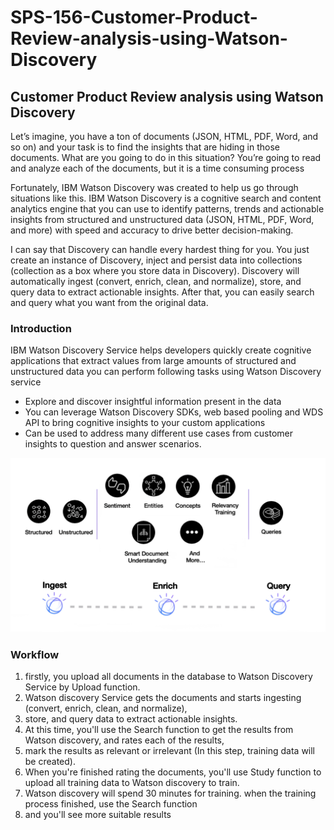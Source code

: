 # SPS-156-Customer-Product-Review-analysis-using-Watson-Discovery
## Customer Product Review analysis using Watson Discovery

Let’s imagine, you have a ton of documents (JSON, HTML, PDF, Word, and so on) and your task is  to find the insights that are hiding in those documents. What are you going to do in this situation? You’re going to read and analyze each of the documents, but it is a time consuming process

Fortunately, IBM Watson Discovery was created to help us go through situations like this. IBM Watson Discovery is a cognitive search and content analytics engine that you can use to identify patterns, trends and actionable insights from structured and unstructured data (JSON, HTML, PDF, Word, and more) with speed and accuracy to drive better decision-making.

I can say that Discovery can handle every hardest thing for you. You just create an instance of Discovery, inject and persist data into collections (collection as a box where you store data in Discovery). Discovery will automatically ingest (convert, enrich, clean, and normalize), store, and query data to extract actionable insights. After that, you can easily search and query what you want from the original data.

### Introduction

IBM Watson Discovery Service helps developers quickly create cognitive applications that extract values from large amounts of structured and unstructured data you can perform following tasks using Watson Discovery  service

* Explore and discover insightful information present in the data
* You can leverage Watson Discovery   SDKs, web based pooling and WDS API to bring cognitive insights to your custom applications 
* Can be used to address many different use cases from customer insights to question and answer scenarios.

![Image](https://raw.githubusercontent.com/SmartPracticeschool/SPS-156-Customer-Product-Review-analysis-using-Watson-Discovery/master/Image/download%20(3).png)

### Workflow

1. firstly, you upload all documents in the database to Watson Discovery Service by Upload function.
2. Watson discovery Service gets the documents and starts ingesting (convert, enrich, clean, and normalize),
3. store, and query data to extract actionable insights.
4. At this time, you'll use the Search function to get the results from Watson discovery, and rates each of the results,
5. mark the results as relevant or irrelevant (In this step, training data will be created).
6. When you're finished rating the documents, you'll use Study function to upload all training data to Watson discovery to train.
7. Watson discovery will spend 30 minutes for training. when the training process finished, use the Search function
8. and you'll see more suitable results
